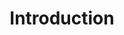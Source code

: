 ---
title: Introduction
product-type: "import-api"
content-type: "api-doc"
order: 1

sections:
  - content: |
      {% include misc/data-files.html %}

      {{ site.data.import-api.api.description }}

      This API is a RESTful, method-oriented API that allows you to push data from a source (including those Stitch doesn't currently have an integration for) and send it to Stitch. Each endpoint uses standard HTTP verbs like GET and POST, and will return standard HTTP response codes to indicate request status or errors.

      The API is built to accept JSON requests and to return JSON in all responses, including errors.

  - title: "API functionality"
    anchor: "api-functionality"
    content: |
      Using the Import API, you can:

      - Push data from a source to Stitch
      - Check the status of the Import API
      - Validate push requests and batches without persisting them to Stitch

  - title: "Accessing the API"
    anchor: "access-the-api"
    content: |
      Anyone with a Stitch account can use the Import API. If you don't currently have an account, [sign up for a free one here]({{ site.home }}){:target="new"}.

      After you create a Stitch account, refer to the [Managing Import API access tokens in Stitch]({{ link.import-api.guides.manage-access-tokens-stitch | prepend: site.baseurl }}) guide for instructions on generating an Import API access token in the Stitch app.

      **Note**: If you're a Stitch Connect user, refer to the [Managing Import API access tokens via the Connect API]({{ link.connect.guides.manage-import-api-access-tokens | prepend: site.baseurl }}) guide.

  - title: "API support"
    anchor: "getting-help"
    content: |
      While the Import API is a certified Stitch integration, using it does require some technical knowledge. This means that Stitch will address bugs and issues with the API that are within Stitch's infrastructure, but Stitch doesn't provide assistance for building or maintaining the scripts that send data to the API.

      The table below provides some examples of the types of requests Stitch will and will not provide assistance for.

      <table class="attribute-list">
      <tr>
      <td width="50%; fixed">
      <strong>Stitch Support can assist with:</strong>
      </td>
      <td width="50%; fixed">
      <strong>Stitch Support does not assist with:</strong>
      </td>
      </tr>
      <tr>
      <td width="50%; fixed">
      <ul>
      <li>Identifying and reporting Import API outages</li>
      <li>Identifying and resolving issues within Stitch</li>
      </ul>
      </td>
      <td width="50%; fixed">
      <ul>
      <li>Retrieving API access tokens</li>
      <li>Writing scripts</li>
      <li>Data typing in requests</li>
      <li>Troubleshooting scripts or API requests</li>
      <li>Troubleshooting open source scripts that use the Import API, e.g. <a href="{{ site.data.import-api.resources.google-sheets.url }}" target="new">Google Sheets</a></li>
      <li>Troubleshooting or using <a href="{{ link.import-api.overview | prepend: site.baseurl | append: "#libraries-and-resources" }}">open source libraries</a> for the Import API</li>
      </ul>
      </td>
      </tr>
      </table>

      Refer to the [Import API guides and resources]({{ link.import-api.guides.category | prepend: site.baseurl }}) for assistance when developing and testing your script.

      Additionally, ask the [Stitch Community]({{ site.community }}){:target="new"} if you're still stuck.
---